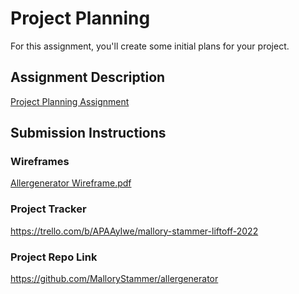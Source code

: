 # Project Planning
For this assignment, you'll create some initial plans for your project.

## Assignment Description
[Project Planning Assignment](https://education.launchcode.org/liftoff/modules/assignments/project-planning)

## Submission Instructions

### Wireframes
[Allergenerator Wireframe.pdf](https://github.com/MalloryStammer/liftoff-assignments/files/7955117/Allergenerator.Wireframe.pdf)

### Project Tracker
https://trello.com/b/APAAyIwe/mallory-stammer-liftoff-2022

### Project Repo Link
https://github.com/MalloryStammer/allergenerator

